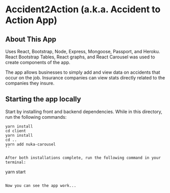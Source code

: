 # Accident2Action (a.k.a. Accident to Action App)

## About This App

Uses React, Bootstrap, Node, Express, Mongoose, Passport, and Heroku.
React Bootstrap Tables, React graphs, and React Carousel was used to create components of the app.

The app allows businesses to simply add and view data on accidents that occur on the job.
Insurance companies can view stats directly related to the companies they insure.

## Starting the app locally

Start by installing front and backend dependencies. While in this directory, run the following commands:

```
yarn install
cd client
yarn install
cd ..
yarn add nuka-carousel
``

After both installations complete, run the following command in your terminal:

```
yarn start
```

Now you can see the app work...

